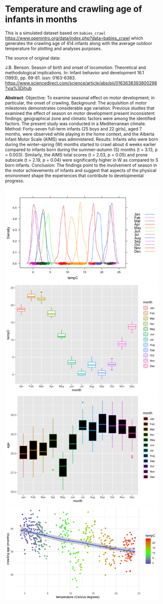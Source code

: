 # Temperature and crawling age of infants in months

This is a simulated dataset based on `babies_crawl` <https://www.openintro.org/data/index.php?data=babies_crawl> which generates the crawling age of 414 infants along with the average outdoor temperature for plotting and analyses purposes. 

The source of original data:

J.B. Benson. Season of birth and onset of locomotion: Theoretical and methodological implications. In: Infant behavior and development 16.1 (1993), pp. 69-81. issn: 0163-6383. <https://www.sciencedirect.com/science/article/abs/pii/0163638393800298?via%3Dihub>

**Abstract**: Objective: To examine seasonal effect on motor development; in particular, the onset of crawling. Background: The acquisition of motor milestones demonstrates considerable age variation. Previous studies that examined the effect of season on motor development present inconsistent findings; geographical zone and climatic factors were among the identified factors. The present study was conducted in a Mediterranean climate. Method: Forty-seven full-term infants (25 boys and 22 girls), aged 7 months, were observed while playing in the home context, and the Alberta Infant Motor Scale (AIMS) was administered. Results: Infants who were born during the winter–spring (W) months started to crawl about 4 weeks earlier compared to infants born during the summer–autumn (S) months (t = 3.13, p = 0.003). Similarly, the AIMS total scores (t = 2.03, p = 0.05) and prone subscale (t = 2.19, p = 0.04) were significantly higher in W as compared to S born infants. Conclusion: The findings point to the involvement of season in the motor achievements of infants and suggest that aspects of the physical environment shape the experiences that contribute to developmental progress.

<img src="figures/monthlytempHIST.png">

<img src="figures/temppermonth.png">

<img src="figures/crawlagepermonth.png">

<img src="figures/tempmonthsgradient.png">
